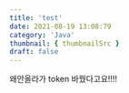 ```yaml
---
title: 'test'
date: 2021-08-19 13:08:79
category: 'Java'
thumbnail: { thumbnailSrc }
draft: false
---
```


왜안올라가
token 바꿨다고요!!!!